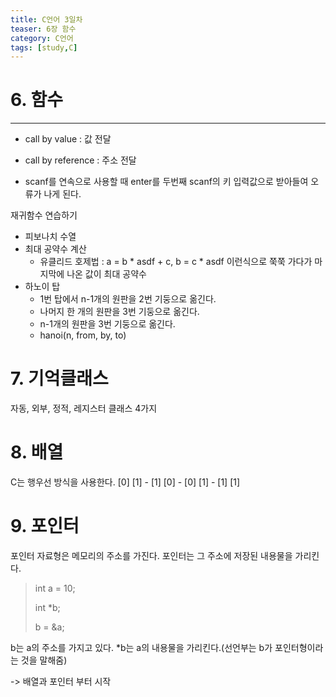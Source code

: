 ```yaml
---
title: C언어 3일차
teaser: 6장 함수
category: C언어
tags: [study,C]
---
```


# 6. 함수
---

- call by value : 값 전달
- call by reference : 주소 전달



- scanf를 연속으로 사용할 때 enter를 두번째 scanf의 키 입력값으로 받아들여 오류가 나게 된다.



재귀함수 연습하기

- 피보나치 수열
- 최대 공약수 계산
  - 유클리드 호제법 : a = b * asdf + c,  b = c * asdf  이런식으로 쭉쭉 가다가 마지막에 나온 값이 최대 공약수
- 하노이 탑
  - 1번 탑에서 n-1개의 원판을 2번 기둥으로 옮긴다.
  - 나머지 한 개의 원판을 3번 기둥으로 옮긴다.
  - n-1개의 원판을 3번 기둥으로 옮긴다.
  - hanoi(n, from, by, to)



# 7. 기억클래스

자동, 외부, 정적, 레지스터 클래스 4가지



# 8. 배열

C는 행우선 방식을 사용한다. [0] [1] - [1] [0] - [0] [1] - [1] [1]



# 9. 포인터

포인터 자료형은 메모리의 주소를 가진다. 포인터는 그 주소에 저장된 내용물을 가리킨다.

> int a = 10;
>
> int *b;
>
> b = &a;

b는 a의 주소를 가지고 있다. *b는 a의 내용물을 가리킨다.(선언부는 b가 포인터형이라는 것을 말해줌)



-> 배열과 포인터 부터 시작